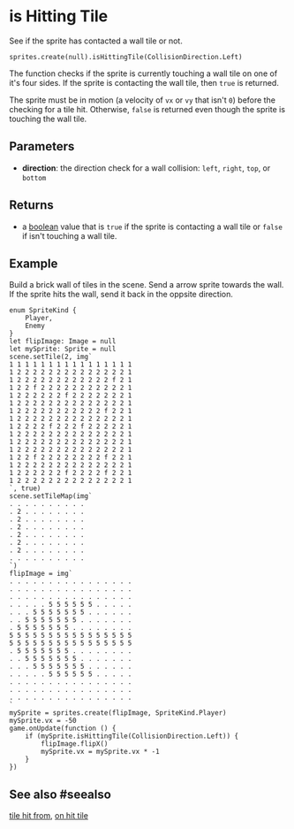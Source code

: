 # is Hitting Tile

See if the sprite has contacted a wall tile or not.

```sig
sprites.create(null).isHittingTile(CollisionDirection.Left)
```

The function checks if the sprite is currently touching a wall tile on one of it's four sides. If the sprite is contacting the wall tile, then `true` is returned.

The sprite must be in motion (a velocity of ``vx`` or ``vy`` that isn't `0`) before the checking for a tile hit. Otherwise, `false` is returned even though the sprite is touching the wall tile.

## Parameters

* **direction**: the direction check for a wall collision: ``left``, ``right``, ``top``, or ``bottom``

## Returns

* a [boolean](/types/boolean) value that is `true` if the sprite is contacting a wall tile or `false` if isn't touching a wall tile.

## Example

Build a brick wall of tiles in the scene. Send a arrow sprite towards the wall. If the sprite hits the wall, send it back in the oppsite direction.

```blocks
enum SpriteKind {
    Player,
    Enemy
}
let flipImage: Image = null
let mySprite: Sprite = null
scene.setTile(2, img`
1 1 1 1 1 1 1 1 1 1 1 1 1 1 1 1 
1 2 2 2 2 2 2 2 2 2 2 2 2 2 2 1 
1 2 2 2 2 2 2 2 2 2 2 2 2 f 2 1 
1 2 2 f 2 2 2 2 2 2 2 2 2 2 2 1 
1 2 2 2 2 2 2 f 2 2 2 2 2 2 2 1 
1 2 2 2 2 2 2 2 2 2 2 2 2 2 2 1 
1 2 2 2 2 2 2 2 2 2 2 2 f 2 2 1 
1 2 2 2 2 2 2 2 2 2 2 2 2 2 2 1 
1 2 2 2 2 f 2 2 2 f 2 2 2 2 2 1 
1 2 2 2 2 2 2 2 2 2 2 2 2 2 2 1 
1 2 2 2 2 2 2 2 2 2 2 2 2 2 2 1 
1 2 2 2 2 2 2 2 2 2 2 2 2 2 2 1 
1 2 2 f 2 2 2 2 2 2 2 2 f 2 2 1 
1 2 2 2 2 2 2 2 2 2 2 2 2 2 2 1 
1 2 2 2 2 2 2 f 2 2 2 2 f 2 2 1 
1 2 2 2 2 2 2 2 2 2 2 2 2 2 2 1 
`, true)
scene.setTileMap(img`
. . . . . . . . . . 
. 2 . . . . . . . . 
. 2 . . . . . . . . 
. 2 . . . . . . . . 
. 2 . . . . . . . . 
. 2 . . . . . . . . 
. 2 . . . . . . . . 
. . . . . . . . . . 
`)
flipImage = img`
. . . . . . . . . . . . . . . . 
. . . . . . . . . . . . . . . . 
. . . . . . . . . . . . . . . . 
. . . . . 5 5 5 5 5 5 . . . . . 
. . . 5 5 5 5 5 5 5 . . . . . . 
. . 5 5 5 5 5 5 5 . . . . . . . 
. 5 5 5 5 5 5 5 . . . . . . . . 
5 5 5 5 5 5 5 5 5 5 5 5 5 5 5 5 
5 5 5 5 5 5 5 5 5 5 5 5 5 5 5 5 
. 5 5 5 5 5 5 5 . . . . . . . . 
. . 5 5 5 5 5 5 5 . . . . . . . 
. . . 5 5 5 5 5 5 5 . . . . . . 
. . . . . 5 5 5 5 5 5 . . . . . 
. . . . . . . . . . . . . . . . 
. . . . . . . . . . . . . . . . 
. . . . . . . . . . . . . . . . 
`
mySprite = sprites.create(flipImage, SpriteKind.Player)
mySprite.vx = -50
game.onUpdate(function () {
    if (mySprite.isHittingTile(CollisionDirection.Left)) {
        flipImage.flipX()
        mySprite.vx = mySprite.vx * -1
    }
})
```

## See also #seealso

[tile hit from](/reference/sprites/sprite/tile-hit-from),
[on hit tile](/reference/sprites/on-hit-tile)